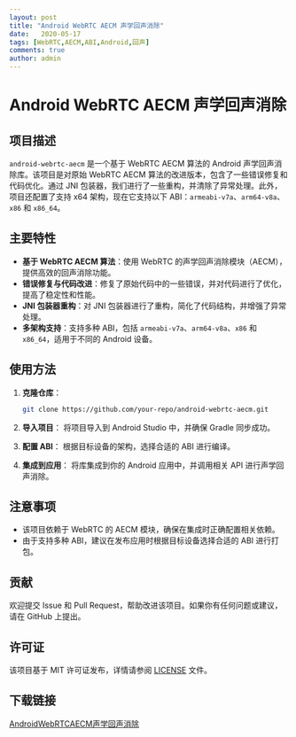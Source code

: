 ```yaml
---
layout: post
title: "Android WebRTC AECM 声学回声消除"
date:   2020-05-17
tags: [WebRTC,AECM,ABI,Android,回声]
comments: true
author: admin
---
```

# Android WebRTC AECM 声学回声消除

## 项目描述

`android-webrtc-aecm` 是一个基于 WebRTC AECM 算法的 Android 声学回声消除库。该项目是对原始 WebRTC AECM 算法的改进版本，包含了一些错误修复和代码优化。通过 JNI 包装器，我们进行了一些重构，并清除了异常处理。此外，项目还配置了支持 x64 架构，现在它支持以下 ABI：`armeabi-v7a`、`arm64-v8a`、`x86` 和 `x86_64`。

## 主要特性

- **基于 WebRTC AECM 算法**：使用 WebRTC 的声学回声消除模块（AECM），提供高效的回声消除功能。
- **错误修复与代码改进**：修复了原始代码中的一些错误，并对代码进行了优化，提高了稳定性和性能。
- **JNI 包装器重构**：对 JNI 包装器进行了重构，简化了代码结构，并增强了异常处理。
- **多架构支持**：支持多种 ABI，包括 `armeabi-v7a`、`arm64-v8a`、`x86` 和 `x86_64`，适用于不同的 Android 设备。

## 使用方法

1. **克隆仓库**：
   ```bash
   git clone https://github.com/your-repo/android-webrtc-aecm.git
   ```

2. **导入项目**：
   将项目导入到 Android Studio 中，并确保 Gradle 同步成功。

3. **配置 ABI**：
   根据目标设备的架构，选择合适的 ABI 进行编译。

4. **集成到应用**：
   将库集成到你的 Android 应用中，并调用相关 API 进行声学回声消除。

## 注意事项

- 该项目依赖于 WebRTC 的 AECM 模块，确保在集成时正确配置相关依赖。
- 由于支持多种 ABI，建议在发布应用时根据目标设备选择合适的 ABI 进行打包。

## 贡献

欢迎提交 Issue 和 Pull Request，帮助改进该项目。如果你有任何问题或建议，请在 GitHub 上提出。

## 许可证

该项目基于 MIT 许可证发布，详情请参阅 [LICENSE](LICENSE) 文件。

## 下载链接

[AndroidWebRTCAECM声学回声消除](https://pan.quark.cn/s/621c2500b9e2)